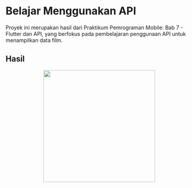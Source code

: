 # Belajar Menggunakan API

Proyek ini merupakan hasil dari Praktikum Pemrograman Mobile: Bab 7 - Flutter dan API, yang berfokus pada pembelajaran penggunaan API untuk menampilkan data film.

## Hasil
<p align="center">
<img src="https://github.com/onynovianti/flutter_api_praktikum/blob/a19d5ea5d7e9f71ac16d5d4435964089cc4e4f1a/assets/record.gif" width="300" />
</p>


